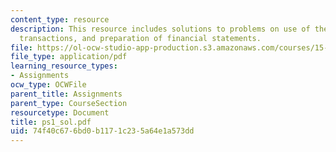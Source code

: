 ```yaml
---
content_type: resource
description: This resource includes solutions to problems on use of the BSE to record
  transactions, and preparation of financial statements.
file: https://ol-ocw-studio-app-production.s3.amazonaws.com/courses/15-501-introduction-to-financial-and-managerial-accounting-spring-2004/74f40c676bd0b1171c235a64e1a573dd_ps1_sol.pdf
file_type: application/pdf
learning_resource_types:
- Assignments
ocw_type: OCWFile
parent_title: Assignments
parent_type: CourseSection
resourcetype: Document
title: ps1_sol.pdf
uid: 74f40c67-6bd0-b117-1c23-5a64e1a573dd
---
```

